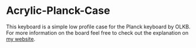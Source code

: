 # Acrylic-Planck-Case
This keyboard is a simple low profile case for the Planck keyboard by OLKB. 
For more information on the board feel free to check out the explanation on [my website](http://carsonwright.me).

